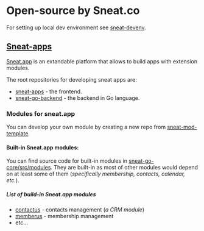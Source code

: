 # Open-source by Sneat.co
For setting up local dev environment see [sneat-devenv](https://github.com/sneat-co/sneat-devenv).

## [Sneat-apps](https://github.com/sneat-co/sneat-apps)

[Sneat.app](https://sneat.app) is an extandable platform that allows to build apps with extension modules.

The root repositories for developing sneat apps are:

- [sneat-apps](https://github.com/sneat-co/sneat-apps) - the frontend.
- [sneat-go-backend](https://github.com/sneat-co/sneat-go-backend) - the backend in Go language.

### Modules for sneat.app

You can develop your own module by creating a new repo from [sneat-mod-template](https://github.com/sneat-co/sneat-mod-template).

#### Built-in Sneat.app modules:
You can find source code for built-in modules in [sneat-go-core/src/modules](https://github.com/sneat-co/sneat-go-core/tree/main/modules).
They are built-in as most of other modules would depend on at least some of them (_specifically membership, contacts, calendar, etc._).

##### List of build-in Sneat.app modules

- [contactus](https://github.com/sneat-co/sneat-go-core/tree/main/modules/contactus) - contacts management (_a CRM module_)
- [memberus](https://github.com/sneat-co/sneat-go-core/tree/main/modules/memberus) - membership management
- etc...
